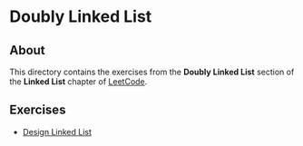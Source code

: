 # Doubly Linked List
## About
This directory contains the exercises from the **Doubly Linked List** section of the **Linked List** chapter of [LeetCode](https://leetcode.com/).

## Exercises
* [Design Linked List](design_linked_list)
